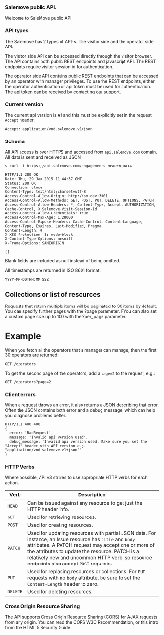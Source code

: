 ### Salemove public API.
Welcome to SaleMove public API

### API types

The Salemove has 2 types of API-s. The visitor side and the operator side API.

The visitor side API can be accessed directly through the visitor browser. The API contains both public REST endpoints and javascript API. The REST endpoints require visitor session id for authentication.

The operator side API contains public REST endpoints that can be accessed by an operator with manager privileges. To use the REST endpoints, either the operator authentication or api token must be used for authentication. The api token can be received by contacting our support.

### Current version

The current api version is **v1** and this must be explicitly set in the request ```Accept``` header.
```
Accept: application/vnd.salemove.v1+json
```

### Schema

All API access is over HTTPS and accessed from ```api.salemove.com``` domain. All data is sent and received as JSON

```
$ curl -i https://api.salemove.com/engagements HEADER_DATA

HTTP/1.1 200 OK
Date: Thu, 29 Jan 2015 11:44:37 GMT
Status: 200 OK
Connection: close
Content-Type: text/html;charset=utf-8
Access-Control-Allow-Origin: http://sm.dev:3001
Access-Control-Allow-Methods: GET, POST, PUT, DELETE, OPTIONS, PATCH
Access-Control-Allow-Headers: *, Content-Type, Accept, AUTHORIZATION, Cache-Control, X-Salemove-Visit-Session-Id
Access-Control-Allow-Credentials: true
Access-Control-Max-Age: 1728000
Access-Control-Expose-Headers: Cache-Control, Content-Language, Content-Type, Expires, Last-Modified, Pragma
Content-Length: 0
X-XSS-Protection: 1; mode=block
X-Content-Type-Options: nosniff
X-Frame-Options: SAMEORIGIN

[]
```

Blank fields are included as null instead of being omitted.

All timestamps are returned in ISO 8601 format:
```
YYYY-MM-DDTHH:MM:SSZ
```

## Collections or list of resources

Requests that return multiple items will be paginated to 30 items by default. You can specify further pages with the ?page parameter. FYou can also set a custom page size up to 100 with the ?per_page parameter.

# Example
When you fetch all the operators that a manager can manage, then the first 30 operators are returned:
```
GET /operators
```
To get the second page of the operators, add a ```page=2``` to the request, e.g.:
```
GET /operators?page=2
```

### Client errors

When a request throws an error, it also returns a JSON describing that error. Often the JSON contains both error and a debug message, which can help you diagnose problems better.
```
HTTP/1.1 400 400
{
  error: 'BadRequest',
  message: 'Invalid api version used',
  debug_message: 'Invalid api version used. Make sure you set the "Accept" header with API version e.g. "application/vnd.salemove.v1+json"'
}
```

### HTTP Verbs

Where possible, API v3 strives to use appropriate HTTP verbs for each
action.

Verb | Description
-----|-----------
`HEAD` | Can be issued against any resource to get just the HTTP header info.
`GET` | Used for retrieving resources.
`POST` | Used for creating resources.
`PATCH` | Used for updating resources with partial JSON data.  For instance, an Issue resource has `title` and `body` attributes.  A PATCH request may accept one or more of the attributes to update the resource.  PATCH is a relatively new and uncommon HTTP verb, so resource endpoints also accept `POST` requests.
`PUT` | Used for replacing resources or collections. For `PUT` requests with no `body` attribute, be sure to set the `Content-Length` header to zero.
`DELETE` |Used for deleting resources.

### Cross Origin Resource Sharing

The API supports Cross Origin Resource Sharing (CORS) for AJAX requests from any origin. You can read the CORS W3C Recommendation, or this intro from the HTML 5 Security Guide.
